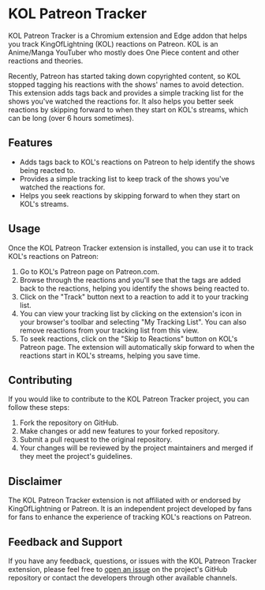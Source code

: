 # KOL Patreon Tracker
KOL Patreon Tracker is a Chromium extension and Edge addon that helps you track KingOfLightning (KOL) reactions on Patreon.
KOL is an Anime/Manga YouTuber who mostly does One Piece content and other reactions and theories.

Recently, Patreon has started taking down copyrighted content, so KOL stopped tagging his reactions with the shows' names to avoid detection.
This extension adds tags back and provides a simple tracking list for the shows you've watched the reactions for.
It also helps you better seek reactions by skipping forward to when they start on KOL's streams, which can be long (over 6 hours sometimes).

## Features
- Adds tags back to KOL's reactions on Patreon to help identify the shows being reacted to.
- Provides a simple tracking list to keep track of the shows you've watched the reactions for.
- Helps you seek reactions by skipping forward to when they start on KOL's streams.

## Usage
Once the KOL Patreon Tracker extension is installed, you can use it to track KOL's reactions on Patreon:

1. Go to KOL's Patreon page on Patreon.com.
2. Browse through the reactions and you'll see that the tags are added back to the reactions, helping you identify the shows being reacted to.
3. Click on the "Track" button next to a reaction to add it to your tracking list.
4. You can view your tracking list by clicking on the extension's icon in your browser's toolbar and selecting "My Tracking List". You can also remove reactions from your tracking list from this view.
5. To seek reactions, click on the "Skip to Reactions" button on KOL's Patreon page. The extension will automatically skip forward to when the reactions start in KOL's streams, helping you save time.

## Contributing
If you would like to contribute to the KOL Patreon Tracker project, you can follow these steps:

1. Fork the repository on GitHub.
2. Make changes or add new features to your forked repository.
3. Submit a pull request to the original repository.
4. Your changes will be reviewed by the project maintainers and merged if they meet the project's guidelines.

## Disclaimer
The KOL Patreon Tracker extension is not affiliated with or endorsed by KingOfLightning or Patreon. It is an independent project developed by fans for fans to enhance the experience of tracking KOL's reactions on Patreon.

## Feedback and Support
If you have any feedback, questions, or issues with the KOL Patreon Tracker extension, please feel free to [open an issue](https://github.com/EOussama/kol-pt/issues/new) on the project's GitHub repository or contact the developers through other available channels.
